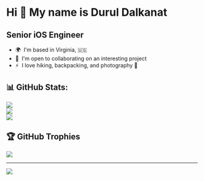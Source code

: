 Hi 👋 My name is Durul Dalkanat
======================================================================================================================================

Senior iOS Engineer
---------------------

*   🌍  I'm based in Virginia, 🇺🇸
*   🤝  I'm open to collaborating on an interesting project
*   ⚡  I love hiking, backpacking, and photography 📸


## <b> 📊 GitHub Stats:</b>
<p align="left">
   <img src="https://github-readme-stats.vercel.app/api?username=durul&theme=dark&hide_border=false&include_all_commits=true&count_private=true"/> <br/>
   <img src="https://github-readme-streak-stats.herokuapp.com/?user=durul&theme=dark&hide_border=false"/><br/>
   <img src="https://github-readme-stats.vercel.app/api/top-langs/?username=durul&theme=dark&hide_border=false&include_all_commits=true&count_private=true&layout=compact">
</p>


## 🏆 GitHub Trophies
![](https://github-profile-trophy.vercel.app/?username=durul&theme=dark&no-frame=false&no-bg=false&margin-w=4)

---
[![](https://visitcount.itsvg.in/api?id=durul&icon=1&color=1)](https://visitcount.itsvg.in)
